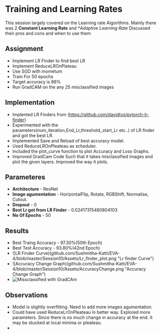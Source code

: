 # Training and Learning Rates
This session largely covered on the Learning rate Algorithms. Mainly there was 2 **Constant Learning Rate** and **Adaptive Learning Rate*
Discussed their pros and cons and when to use them

## Assignment
* Implement LR Finder to find best LR
* Implement ReduceLROnPlateau
* Use SGD with mometum
* Train For 50 epochs
* Target accuracy is 88%
* Run GradCAM on the any 25 misclassified images

## Implementation 

* Implented LR Finders from (https://github.com/davidtvs/pytorch-lr-finder)
* Experimented with the parameters(num_iteration,End_Lr,threshold,,start_Lr etc..) of LR finder and got the best LR.
* Implemented Save and Reload of best accuracy model.
* Used ReduceLROnPleateau as scheduler.
* Included the plot_curve function to plot Accuracy and Loss Graphs.
* Improved GradCam Code Such that it takes misclassified images and plot the given layers. Improved the way it plots.

## Parameteres
* **Architecture** - ResNet
* **Image agumentation** - HorizontalFlip, Rotate, RGBShift, Normalise, Cutout.
* **Dropout** - 0
* **Best Lr got from LR Finder** - 0.02417315480804103
* **No Of Epochs** - 50

## Results
* Best Traing Accuracy - 97.30%(50th Epoch)
* Best Test Accuracy - 93.80%(42nd Epoch)
* ![LR Finder Curve)(github.com/Sushmitha-Katti/EVA-4/blob/master/Session10/Assets/Lr_finder_plot.png "Lr finder Curve")
* ![Accuracy Change Graph)(github.com/Sushmitha-Katti/EVA-4/blob/master/Session10/Assets/AccuracyChange.png "Accuracy Change Graph")
* ![Missclassified with GradCAm](https://github.com/Sushmitha-Katti/EVA-4/blob/master/Session10/Assets/Misclassified_images_withGradCam.png "Misclassifed images with GradCam")

## Observations
* Model is slightly overfitting. Need to add more images agumentation.
* Could have used ReduceLrOnPleateau in better way. Explored more parameters. Since there is no much change in accuracy at the end. It may be stucked at local minima or pleateau.
* 
 
